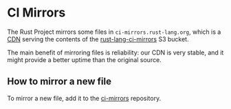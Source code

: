 # CI Mirrors

The Rust Project mirrors some files in `ci-mirrors.rust-lang.org`, which is a
[CDN](https://github.com/rust-lang/simpleinfra/blob/30a701eebbf0dea1fcd9a49104d9b9908a9929cc/terraform/shared/static-websites.tf#L9) serving
the contents of the
[rust-lang-ci-mirrors](https://github.com/rust-lang/simpleinfra/blob/30a701eebbf0dea1fcd9a49104d9b9908a9929cc/terraform/shared/s3.tf#L69)
S3 bucket.

The main benefit of mirroring files is reliability: our CDN is very stable, and
it might provide a better uptime than the original source.

## How to mirror a new file

To mirror a new file, add it to the
[ci-mirrors](https://github.com/rust-lang/ci-mirrors/tree/main/files)
repository.
